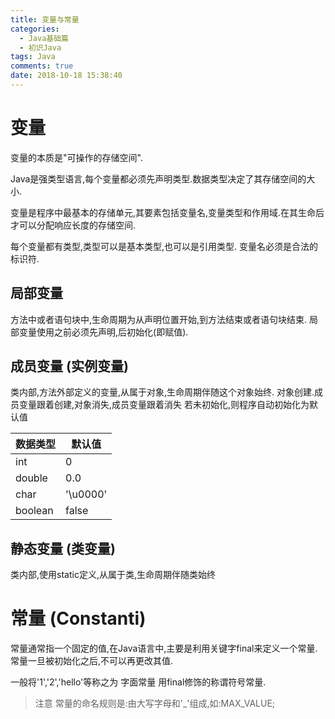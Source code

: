 ```yaml
---
title: 变量与常量
categories:
  - Java基础篇
  - 初识Java
tags: Java
comments: true
date: 2018-10-18 15:38:40
---
```

# 变量
变量的本质是"可操作的存储空间".

Java是强类型语言,每个变量都必须先声明类型.数据类型决定了其存储空间的大小.

变量是程序中最基本的存储单元,其要素包括变量名,变量类型和作用域.在其生命后才可以分配响应长度的存储空间.

每个变量都有类型,类型可以是基本类型,也可以是引用类型.
变量名必须是合法的标识符.

## 局部变量
方法中或者语句块中,生命周期为从声明位置开始,到方法结束或者语句块结束.
局部变量使用之前必须先声明,后初始化(即赋值).

## 成员变量 (实例变量)
类内部,方法外部定义的变量,从属于对象,生命周期伴随这个对象始终.
对象创建.成员变量跟着创建,对象消失,成员变量跟着消失
若未初始化,则程序自动初始化为默认值

数据类型|默认值 
-|-
int|0
double|0.0
char|'\u0000'
boolean|false

## 静态变量 (类变量)
类内部,使用static定义,从属于类,生命周期伴随类始终

# 常量 (Constanti)
常量通常指一个固定的值,在Java语言中,主要是利用关键字final来定义一个常量.
常量一旦被初始化之后,不可以再更改其值.

一般将'1','2','hello'等称之为 字面常量
用final修饰的称谓符号常量.

> 注意 常量的命名规则是:由大写字母和'_'组成,如:MAX_VALUE;

